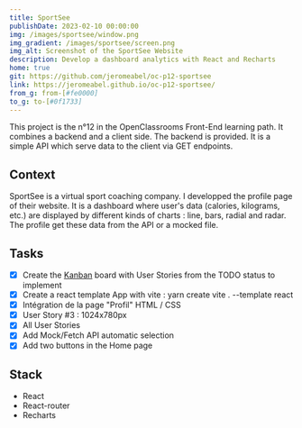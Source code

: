 ```yaml
---
title: SportSee
publishDate: 2023-02-10 00:00:00
img: /images/sportsee/window.png
img_gradient: /images/sportsee/screen.png
img_alt: Screenshot of the SportSee Website
description: Develop a dashboard analytics with React and Recharts
home: true
git: https://github.com/jeromeabel/oc-p12-sportsee
link: https://jeromeabel.github.io/oc-p12-sportsee/
from_g: from-[#fe0000]
to_g: to-[#0f1733]
---
```


This project is the n°12 in the OpenClassrooms Front-End learning path. It combines a backend and a client side. The backend is provided. It is a simple API which serve data to the client via GET endpoints.

## Context

SportSee is a virtual sport coaching company. I developped the profile page of their website. It is a dashboard where user's data (calories, kilograms, etc.) are displayed by different kinds of charts : line, bars, radial and radar. The profile get these data from the API or a mocked file.

## Tasks

- [x] Create the [Kanban](https://github.com/users/jeromeabel/projects/3) board with User Stories from the TODO status to implement
- [x] Create a react template App with vite : yarn create vite . --template react
- [x] Intégration de la page "Profil" HTML / CSS
- [x] User Story #3 : 1024x780px
- [x] All User Stories
- [x] Add Mock/Fetch API automatic selection
- [x] Add two buttons in the Home page

## Stack

- React
- React-router
- Recharts